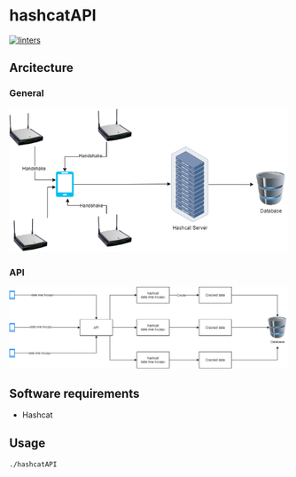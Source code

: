 # hashcatAPI
[![linters](https://github.com/rinamuka/hashcatAPI/actions/workflows/linters.yaml/badge.svg?branch=main)](https://github.com/rinamuka/hashcatAPI/actions/workflows/linters.yaml)
## Arcitecture
### General
![Alt text](./imgs/hashcat.png)
### API
![Alt text](./imgs/api.png)
## Software requirements
- Hashcat
## Usage
```
./hashcatAPI
```

